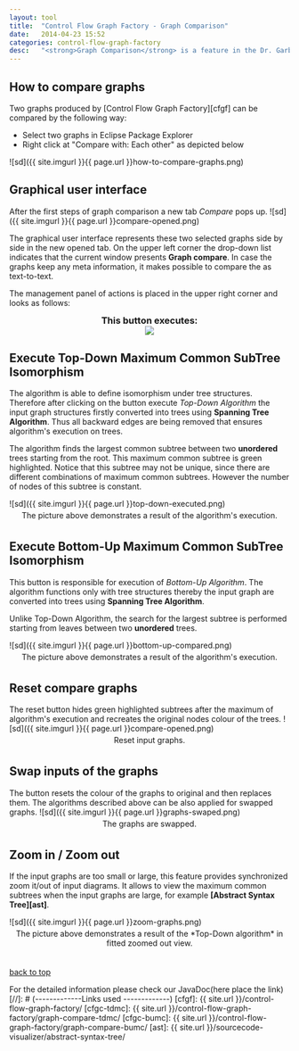 ```yaml
---
layout:	tool
title:	"Control Flow Graph Factory - Graph Comparison"
date:	2014-04-23 15:52
categories: control-flow-graph-factory
desc:	"<strong>Graph Comparison</strong> is a feature in the Dr. Garbage tool which provides a graphical user interface to investigate isomorphism between graphs."
---
```


How to compare graphs <a name="how"></a>
--------------
Two graphs produced by [Control Flow Graph Factory][cfgf] can be compared by the following way:

* Select two graphs in Eclipse Package Explorer 
* Right click at "Compare with: Each other" as depicted below

![sd]({{ site.imgurl }}{{ page.url }}how-to-compare-graphs.png)

Graphical user interface <a name="how"></a>
--------------

After the first steps of graph comparison a new tab *Compare* pops up.
![sd]({{ site.imgurl }}{{ page.url }}compare-opened.png)

The graphical user interface represents these two selected graphs side by side in the new opened tab. On the upper left corner the drop-down list indicates that the current window presents **Graph compare**. In case the graphs keep any meta information, it makes possible to compare the as text-to-text.

The management panel of actions is placed in the upper right corner and looks as follows:
<div style="height: 20px; margin-top: -10px;" >
	<center>
		<h3>This button executes:  <a id="used"></a> </h3>
	<center>
</div>
<div id = "panelDiv" >
	<center><img id = "panel" src="{{ site.imgurl }}/control-flow-graph-factory/graph-compare/image3023.png" /></center>
</div>
<div id = "coord"></div>
<script src="http://code.jquery.com/jquery-latest.min.js" type="text/javascript">
</script>

<script type="text/javascript">
$("#panel" ).click(function(event) {
		var left = event.pageX - $(this).offset().left;
        var top = event.pageY - $(this).offset().top;
		if(left < 33){			
			$('html, body').animate({ scrollTop: $( $("#topdown") ).offset().top }, 1000);
			return false;
		}
		if(left < 70 && left > 33){
			$('html, body').animate({ scrollTop: $( $("#bottomup") ).offset().top }, 1000);
			return false;
		}
		if(left < 116 && left > 70){
			//location.hash = "#resetgraphs";
			$('html, body').animate({ scrollTop: $( $("#resetgraphs") ).offset().top }, 1500);
			return false;
		}
		if(left < 150 && left > 116){
			//location.hash = "#swapgraphs";
			$('html, body').animate({ scrollTop: $( $("#swapgraphs") ).offset().top }, 1500);
			return false;	
		}
		if(left < 230 && left > 150){
			//location.hash = "#swapgraphs";
			$('html, body').animate({ scrollTop: $( $("#zoomzoom") ).offset().top }, 1500);
			return false;	
		}
});


 $('#panel').mouseover(function(event) { 
            var left = event.pageX - $(this).offset().left;
            var top = event.pageY - $(this).offset().top;
        });
        
$('#panel').mouseout(function() {
           // $('#used').html("Reset compare graph");
        });
$('#panel').mousemove(function(event) {
        var currentMousePos = { x: -1, y: -1 };
		currentMousePos.x = event.pageX;
        currentMousePos.y = event.pageY;
		var left = event.pageX - $(this).offset().left;
        var top = event.pageY - $(this).offset().top;
		//$('#coord').html("left:" + left + " top:" + top );
		if(left < 33){
			$('#used').html("Execute Top-Down Algorithm");
		}
		if(left < 70 && left > 33){
			$('#used').html("Execute Bottom-Up Algorithm");
		}
		if(left < 116 && left > 70){
			$('#used').html("Reset comparison of input graphs");
		}
		if(left < 150 && left > 116){
			$('#used').html("Swap graphs inputs");
		}
		if(left < 193 && left > 150){
			$('#used').html("Zoom in");
		}
		if(left < 230 && left > 193){
			$('#used').html("Zoom out");
		}
    });
</script>

Execute Top-Down Maximum Common SubTree Isomorphism <a id = "topdown"></a>
--------------

The algorithm is able to define isomorphism under tree structures. Therefore after clicking on the button execute *Top-Down Algorithm* the input graph structures firstly converted into
trees using **Spanning Tree Algorithm**. Thus all backward edges are being removed that ensures algorithm's execution on trees. 

The algorithm finds the largest common subtree between two **unordered** trees starting from the root. This maximum common subtree is green highlighted.
Notice that this subtree may not be unique, since there are different combinations of maximum common subtrees. However the number of nodes of this subtree is constant.

![sd]({{ site.imgurl }}{{ page.url }}top-down-executed.png)
<div style=" margin-top: -10px; margin-bottom: 35px;" > <center> The picture above demonstrates a result of the algorithm's execution.</center></div>


Execute Bottom-Up Maximum Common SubTree Isomorphism <a id="bottomup"></a>
--------------
This button is responsible for execution of *Bottom-Up Algorithm*. The algorithm functions only with tree structures thereby the input graph are converted into trees using **Spanning Tree Algorithm**.  

Unlike Top-Down Algorithm, the search for the largest subtree is performed starting from leaves between two **unordered** trees. 

![sd]({{ site.imgurl }}{{ page.url }}bottom-up-compared.png)
<div style=" margin-top: -10px; margin-bottom: 35px;" >  <center> The picture above demonstrates a result of the algorithm's execution.</center></div>

Reset compare graphs <a id="resetgraphs"></a>
--------------
The reset button hides green highlighted subtrees after the maximum of algorithm's execution and recreates the original nodes colour of the trees.
![sd]({{ site.imgurl }}{{ page.url }}compare-opened.png)
<div style=" margin-top: -10px; margin-bottom: 35px;" >  <center> Reset input graphs. </center></div>


Swap inputs of the graphs  <a id="swapgraphs"></a>
--------------
The button resets the colour of the graphs to original and then replaces them. The algorithms described above can be also applied for swapped graphs.
![sd]({{ site.imgurl }}{{ page.url }}graphs-swaped.png)
<div style=" margin-top: -10px; margin-bottom: 35px;" >  <center> The graphs are swapped.</center></div>


Zoom in / Zoom out <a id="zoomzoom"></a>
--------------
If the input graphs are too small or large, this feature provides synchronized zoom it/out of input diagrams. 
It allows to view the maximum common subtrees when the input graphs are large, for example **[Abstract Syntax Tree][ast]**.

![sd]({{ site.imgurl }}{{ page.url }}zoom-graphs.png)
<div style=" margin-top: -10px; margin-bottom: 35px;" >  <center> The picture above demonstrates a result of the *Top-Down algorithm* in fitted zoomed out view.</center></div>

<div class = "backtop"> 
	 <a href="#top"> back to top</a>
</div>


<script type="text/javascript">
	$( ".backtop" ).click(function(event) {
			$('html, body').animate({ scrollTop: $( $("#head") ).offset().top }, 1000);
			return false;
});
</script>
For the detailed information please check our JavaDoc(here place the link)
[//]: # (-------------Links used -------------)
[cfgf]: {{ site.url }}/control-flow-graph-factory/
[cfgc-tdmc]: {{ site.url }}/control-flow-graph-factory/graph-compare-tdmc/
[cfgc-bumc]: {{ site.url }}/control-flow-graph-factory/graph-compare-bumc/
[ast]: {{ site.url }}/sourcecode-visualizer/abstract-syntax-tree/
